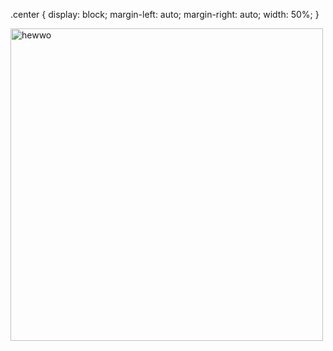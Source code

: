.center {
  display: block;
  margin-left: auto;
  margin-right: auto;
  width: 50%;
}

<img src="https://i.imgflip.com/7mipps.gif" alt="hewwo"  width="500" class="center"/>
